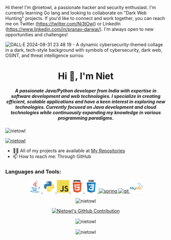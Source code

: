 Hi there! I'm @nietowl, a passionate hacker and security enthusiast. I'm currently learning Go lang and looking to collaborate on "Dark Web Hunting" projects. If you'd like to connect and work together, you can reach me on Twitter (https://twitter.com/Ni3tOwl) or LinkedIn (https://www.linkedin.com/in/pranav-darwai/). I'm always open to new opportunities and challenges!

<!---
nietowl/nietowl is a ✨ special ✨ repository because its `README.md` (this file) appears on your GitHub profile.
You can click the Preview link to take a look at your changes.
--->
![DALL·E 2024-08-31 23 48 19 - A dynamic cybersecurity-themed collage in a dark, tech-style background with symbols of cybersecurity, dark web, OSINT, and threat intelligence surrou](https://github.com/user-attachments/assets/f5329f7a-a260-49cc-8483-cfa189173291)

<h1 align="center">Hi 👋, I'm Niet</h1>
<h5 align="center">
  A passionate Java/Python developer from India with expertise in software development and web technologies. I specialize in creating efficient, scalable applications and have a keen interest in exploring new technologies. Currently focused on Java development and cloud technologies while continuously expanding my knowledge in various programming paradigms.
</h5>

<p align="left">
  <img src="https://komarev.com/ghpvc/?username=nietowl&label=Profile%20views&color=0e75b6&style=flat" alt="nietowl" />
</p>

<p align="left">
  <a href="https://github.com/ryo-ma/github-profile-trophy">
    <img src="https://github-profile-trophy.vercel.app/?username=nietowl" alt="nietowl" />
  </a>
</p>

- 👨‍💻 All of my projects are available at [My Repositories](https://github.com/nietowl?tab=repositories)
- 📫 How to reach me: Through GitHub

### Languages and Tools:
<p align="center">
  <a href="https://www.java.com" target="_blank" rel="noreferrer">
    <img src="https://raw.githubusercontent.com/devicons/devicon/master/icons/java/java-original.svg" alt="java" width="40" height="40"/>
  </a>
  <a href="https://www.python.org" target="_blank" rel="noreferrer">
    <img src="https://raw.githubusercontent.com/devicons/devicon/master/icons/python/python-original.svg" alt="python" width="40" height="40"/>
  </a>
  <a href="https://developer.mozilla.org/en-US/docs/Web/JavaScript" target="_blank" rel="noreferrer">
    <img src="https://raw.githubusercontent.com/devicons/devicon/master/icons/javascript/javascript-original.svg" alt="javascript" width="40" height="40"/>
  </a>
  <a href="https://www.w3.org/html/" target="_blank" rel="noreferrer">
    <img src="https://raw.githubusercontent.com/devicons/devicon/master/icons/html5/html5-original-wordmark.svg" alt="html5" width="40" height="40"/>
  </a>
  <a href="https://www.w3schools.com/css/" target="_blank" rel="noreferrer">
    <img src="https://raw.githubusercontent.com/devicons/devicon/master/icons/css3/css3-original-wordmark.svg" alt="css3" width="40" height="40"/>
  </a>
  <a href="https://spring.io/" target="_blank" rel="noreferrer">
    <img src="https://www.vectorlogo.zone/logos/springio/springio-icon.svg" alt="spring" width="40" height="40"/>
  </a>
  <a href="https://git-scm.com/" target="_blank" rel="noreferrer">
    <img src="https://www.vectorlogo.zone/logos/git-scm/git-scm-icon.svg" alt="git" width="40" height="40"/>
  </a>
  <a href="https://www.mysql.com/" target="_blank" rel="noreferrer">
    <img src="https://raw.githubusercontent.com/devicons/devicon/master/icons/mysql/mysql-original-wordmark.svg" alt="mysql" width="40" height="40"/>
  </a>
</p>

<p align="center">
  <img src="https://github-readme-stats.vercel.app/api/top-langs?username=nietowl&show_icons=true&locale=en&layout=compact&theme=dark" alt="nietowl" />
</p>

<p align="center">
  <a href="https://github.com/nietowl">
    <img src="https://github-profile-summary-cards.vercel.app/api/cards/profile-details?username=nietowl&theme=dark" alt="Nietowl's GitHub Contribution"/>
  </a>
</p>

<p align="center">
  <img align="center" src="https://github-readme-stats.vercel.app/api?username=nietowl&show_icons=true&locale=en&theme=dark" alt="nietowl" />
</p>

<p align="center">
  <img align="center" src="https://github-readme-streak-stats.herokuapp.com/?user=nietowl&theme=dark" alt="nietowl" />
</p>
